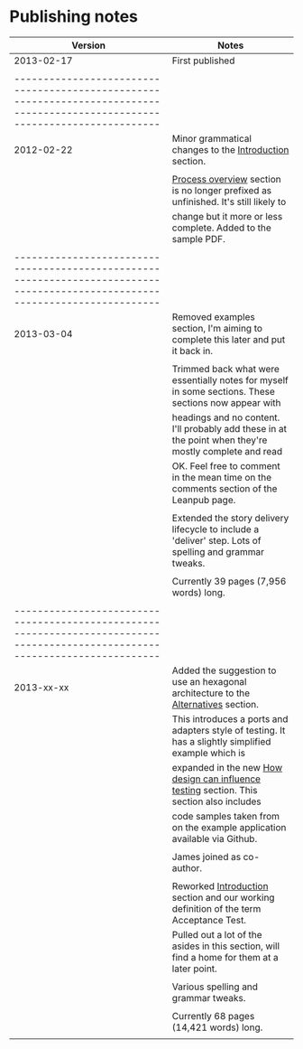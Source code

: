 # Publishing notes

| Version           | Notes                                                                                                   |
|-------------------|---------------------------------------------------------------------------------------------------------|
| 2013-02-17        | First published                                                                                         |
|                   |                                                                                                         |
|-----------------------------------------------------------------------------------------------------------------------------|
| 2012-02-22        | Minor grammatical changes to the [Introduction](#introduction) section.                                 |
|                   |                                                                                                         |
|                   | [Process overview](#process-overview) section is no longer prefixed as unfinished. It's still likely to |
|                   | change but it more or less complete. Added to the sample PDF.                                           |
|                   |                                                                                                         |
|-----------------------------------------------------------------------------------------------------------------------------|
| 2013-03-04        | Removed examples section, I'm aiming to complete this later and put it back in.                         |
|                   |                                                                                                         |
|                   | Trimmed back what were essentially notes for myself in some sections. These sections now appear with    |
|                   | headings and no content. I'll probably add these in at the point when they're mostly complete and read  |
|                   | OK. Feel free to comment in the mean time on the comments section of the Leanpub page.                  |
|                   |                                                                                                         |
|                   | Extended the story delivery lifecycle to include a 'deliver' step. Lots of spelling and grammar tweaks. |
|                   |                                                                                                         |
|                   | Currently 39 pages (7,956 words) long.                                                                  |
|                   |                                                                                                         |
|-----------------------------------------------------------------------------------------------------------------------------|
| 2013-xx-xx        | Added the suggestion to use an hexagonal architecture to the [Alternatives](#alternatives) section.     |
|                   | This introduces a ports and adapters style of testing. It has a slightly simplified example which is    |
|                   | expanded in the new [How design can influence testing](#design) section. This section also includes     |
|                   | code samples taken from on the example application available via Github.                                |
|                   |                                                                                                         |
|                   | James joined as co-author.                                                                              |
|                   |                                                                                                         |
|                   | Reworked [Introduction](#introduction) section and our working definition of the term Acceptance Test.  |
|                   | Pulled out a lot of the asides in this section, will find a home for them at a later point.             |
|                   |                                                                                                         |
|                   | Various spelling and grammar tweaks.                                                                    |
|                   |                                                                                                         |
|                   | Currently 68 pages (14,421 words) long.                                                                  |
|                   |                                                                                                         |
